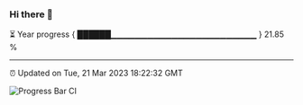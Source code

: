 ### Hi there 👋

⏳ Year progress { ██████▁▁▁▁▁▁▁▁▁▁▁▁▁▁▁▁▁▁▁▁▁▁▁▁ } 21.85 %

---

⏰ Updated on Tue, 21 Mar 2023 18:22:32 GMT

![Progress Bar CI](https://github.com/ZhaoGui/ZhaoGui/workflows/Progress%20Bar%20CI/badge.svg)
